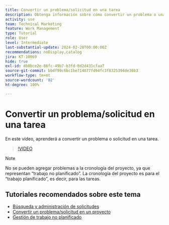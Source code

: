 ```yaml
---
title: Convertir un problema/solicitud en una tarea
description: Obtenga información sobre cómo convertir un problema o una solicitud en una tarea.
activity: use
team: Technical Marketing
feature: Work Management
type: Tutorial
role: User
level: Intermediate
last-substantial-update: 2024-02-28T00:00:00Z
recommendations: noDisplay,catalog
jira: KT-10069
hide: true
exl-id: db8bce2e-86fc-49b7-b3fd-8d2d431cfaa7
source-git-commit: bbdf99c6bc1be714077fd94fc3f8325394de36b3
workflow-type: tm+mt
source-wordcount: '82'
ht-degree: 100%

---
```


# Convertir un problema/solicitud en una tarea

En este vídeo, aprenderá a convertir un problema o solicitud en una tarea.

>[!VIDEO](https://video.tv.adobe.com/v/3427605/?quality=12&learn=on&enablevpops=1)

>[!NOTE]
>
>No se pueden agregar problemas a la cronología del proyecto, ya que representan “trabajo no planificado”. La cronología del proyecto es para el “trabajo planificado”, es decir, para las tareas.

## Tutoriales recomendados sobre este tema

* [Búsqueda y administración de solicitudes](/help/manage-work/issues-requests/find-requests.md)
* [Convertir un problema/solicitud en un proyecto](/help/manage-work/issues-requests/create-a-project-from-a-request.md)
* [Gestión de trabajo no planificado](/help/manage-work/issues-requests/handle-unplanned-work.md)
